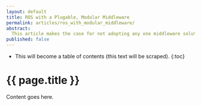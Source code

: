 ```yaml
---
layout: default
title: ROS with a Plugable, Modular Middleware
permalink: articles/ros_with_modular_middleware/
abstract:
  This article makes the case for not adopting any one middleware solution, but instead define a meta middleware layer which allows different middlewares to be used with ROS.
published: false
---
```


* This will become a table of contents (this text will be scraped).
{:toc}

# {{ page.title }}

Content goes here.
